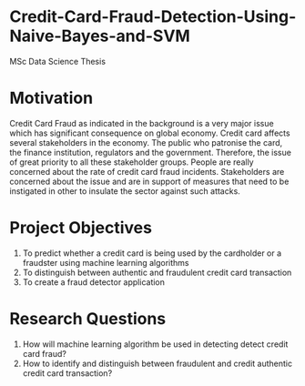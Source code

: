 # Credit-Card-Fraud-Detection-Using-Naive-Bayes-and-SVM
MSc Data Science Thesis 


# Motivation
Credit Card Fraud as indicated in the background is a very major issue which has significant consequence on global economy. Credit card affects several stakeholders in the economy. The public who patronise the card, the finance institution, regulators and the government. Therefore, the issue of great priority to all these stakeholder groups. People are really concerned about the rate of credit card fraud incidents. Stakeholders are concerned about the issue and are in support of measures that need to be instigated in other to insulate the sector against such attacks. 

# Project Objectives
1.	To predict whether a credit card is being used by the cardholder or a fraudster using machine learning algorithms
2.	To distinguish between authentic and fraudulent credit card transaction
3.	To create a fraud detector application

# Research Questions
1.	How will machine learning algorithm be used in detecting detect credit card fraud?
2.	How to identify and distinguish between fraudulent and credit authentic credit card transaction?
